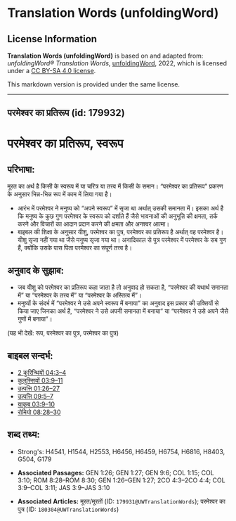 # Translation Words (unfoldingWord)

## License Information

**Translation Words (unfoldingWord)** is based on and adapted from: _unfoldingWord® Translation Words_, [unfoldingWord](https://unfoldingword.org/utw), 2022, which is licensed under a [CC BY-SA 4.0 license](https://creativecommons.org/licenses/by-sa/4.0/legalcode.en).

This markdown version is provided under the same license.



--------------------------------

## परमेश्‍वर का प्रतिरूप (id: 179932)

परमेश्‍वर का प्रतिरूप, स्वरूप
=============================

परिभाषा:
--------

मूरत का अर्थ है किसी के स्वरूप में या चरित्र या तत्त्व में किसी के समान। “परमेश्वर का प्रतिरूप” प्रकरण के अनुसार भिन्न\-भिन्न रूप में काम में लिया गया है।

* आरंभ में परमेश्वर ने मनुष्य को “अपने स्वरूप” में सृजा था अर्थात् उसकी समानता में। इसका अर्थ है कि मनुष्य के कुछ गुण परमेश्वर के स्वरूप को दर्शाते हैं जैसे भावनाओं की अनुभूति की क्षमता, तर्क करने और विचारों का आदान प्रदान करने की क्षमता और अनश्वर आत्मा।
* बाइबल की शिक्षा के अनुसार यीशु, परमेश्वर का पुत्र, परमेश्वर का प्रतिरूप है अर्थात् वह परमेश्वर है। यीशु सृजा नहीं गया था जैसे मनुष्य सृजा गया था। अनादिकाल से पुत्र परमेश्वर में परमेश्वर के सब गुण हैं, क्योंकि उसके पास पिता परमेश्वर का संपूर्ण तत्त्व है।

अनुवाद के सुझाव:
----------------

* जब यीशु को परमेश्वर का प्रतिरूप कहा जाता है तो अनुवाद हो सकता है, “परमेश्वर की यथार्थ समानता में” या “परमेश्वर के तत्त्व में” या “परमेश्वर के अस्तित्व में”।
* मनुष्यों के संदर्भ में “परमेश्वर ने उसे अपने स्वरूप में बनाया” का अनुवाद इस प्रकार की उक्तियों से किया जाए जिनका अर्थ है, “परमेश्वर ने उसे अपनी समानता में बनाया” या “परमेश्वर ने उसे अपने जैसे गुणों में बनाया”।

(यह भी देखें: रूप, परमेश्वर का पुत्र, परमेश्वर का पुत्र)

बाइबल सन्दर्भ:
--------------

* [2 कुरिन्थियों 04:3–4](https://ref.ly/2Cor0:0)
* [कुलुस्सियों 03:9–11](https://ref.ly/Col3:9-Col3:11)
* [उत्पत्ति 01:26–27](https://ref.ly/Gen1:26-Gen1:27)
* [उत्पत्ति 09:5–7](https://ref.ly/Gen9:5-Gen9:7)
* [याकूब 03:9–10](https://ref.ly/Jas3:9-Jas3:10)
* [रोमियो 08:28–30](https://ref.ly/Rom8:28-Rom8:30)

शब्द तथ्य:
----------

* Strong's: H4541, H1544, H2553, H6456, H6459, H6754, H6816, H8403, G504, G179

* **Associated Passages:** GEN 1:26; GEN 1:27; GEN 9:6; COL 1:15; COL 3:10; ROM 8:28–ROM 8:30; GEN 1:26–GEN 1:27; 2CO 4:3–2CO 4:4; COL 3:9–COL 3:11; JAS 3:9–JAS 3:10
* **Associated Articles:** मूरत/मूरतों (ID: `179931@UWTranslationWords`); परमेश्वर का पुत्र (ID: `180304@UWTranslationWords`)

